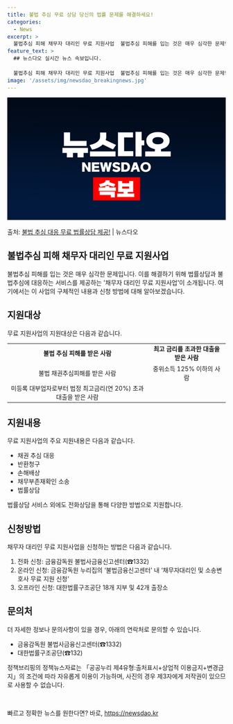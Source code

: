 ```yaml
---
title: 불법 추심 무료 상담 당신의 법률 문제를 해결하세요!
categories:
  - News
excerpt: >
  불법추심 피해 채무자 대리인 무료 지원사업  불법추심 피해를 입는 것은 매우 심각한 문제입니다. 이를 해결하…
feature_text: >
  ## 뉴스다오 실시간 뉴스 속보입니다.

  불법추심 피해 채무자 대리인 무료 지원사업  불법추심 피해를 입는 것은 매우 심각한 문제입니다. 이를 해결하…
image: '/assets/img/newsdao_breakingnews.jpg'
---
```


![뉴스다오 속보](/assets/img/newsdao_breakingnews.jpg)

<p>출처: <a href="https://newsdao.kr/4437" rel="dofollow">불법 추심 대응 무료 법률상담 제공!</a> | 뉴스다오</p>

<h2 data-ke-size="size26">불법추심 피해 채무자 대리인 무료 지원사업</h2>
<p data-ke-size="size16">불법추심 피해를 입는 것은 매우 심각한 문제입니다. 이를 해결하기 위해 법률상담과 불법추심에 대응하는 서비스를 제공하는 '채무자 대리인 무료 지원사업'이 소개됩니다. 여기에서는 이 사업의 구체적인 내용과 신청 방법에 대해 알아보겠습니다.</p>

<h2 data-ke-size="size25">지원대상</h2>
<p data-ke-size="size16">무료 지원사업의 지원대상은 다음과 같습니다.</p>
<table>
  <tr>
    <td style="text-align: center; height: 17px;"><b>불법 추심 피해를 받은 사람</b></td>
    <td style="text-align: center; height: 17px;"><b>최고 금리를 초과한 대출을 받은 사람</b></td>
  </tr>
  <tr>
    <td style="text-align: center; height: 17px;">불법 채권추심피해를 받은 사람</td>
    <td style="text-align: center; height: 17px;">중위소득 125% 이하의 사람</td>
  </tr>
  <tr>
    <td style="text-align: center; height: 17px;">미등록 대부업자로부터 법정 최고금리(연 20%) 초과 대출을 받은 사람</td>
    <td style="text-align: center; height: 17px;"></td>
  </tr>
</table>

<h2 data-ke-size="size25">지원내용</h2>
<p data-ke-size="size16">무료 지원사업의 주요 지원내용은 다음과 같습니다.</p>
<ul>
  <li>채권 추심 대응</li>
  <li>반환청구</li>
  <li>손해배상</li>
  <li>채무부존재확인 소송</li>
  <li>법률상담</li>
</ul>
<p data-ke-size="size16">법률상담 서비스 외에도 전화상담을 통해 다양한 방법으로 지원합니다.</p>

<h2 data-ke-size="size25">신청방법</h2>
<p data-ke-size="size16">채무자 대리인 무료 지원사업을 신청하는 방법은 다음과 같습니다.</p>
<ol>
  <li>전화 신청: 금융감독원 불법사금융신고센터(☎1332)</li>
  <li>온라인 신청: 금융감독원 누리집의 ‘불법금융신고센터’ 내 ‘채무자대리인 및 소송변호사 무료 지원 신청’</li>
  <li>오프라인 신청: 대한법률구조공단 18개 지부 및 42개 출장소</li>
</ol>

<h2 data-ke-size="size25">문의처</h2>
<p data-ke-size="size16">더 자세한 정보나 문의사항이 있을 경우, 아래의 연락처로 문의할 수 있습니다.</p>
<ul>
  <li>금융감독원 불법사금융신고센터(☎1332)</li>
  <li>대한법률구조공단(☎132)</li>
</ul>

<p data-ke-size="size16">정책브리핑의 정책뉴스자료는 「공공누리 제4유형:출처표시+상업적 이용금지+변경금지」의 조건에 따라 자유롭게 이용이 가능하며, 사진의 경우 제3자에게 저작권이 있으므로 사용할 수 없습니다.</p>

<p data-ke-size="size16">&nbsp;</p> 

빠르고 정확한 뉴스를 원한다면? 바로, <a href="https://newsdao.kr" rel="dofollow">https://newsdao.kr</a>


    
